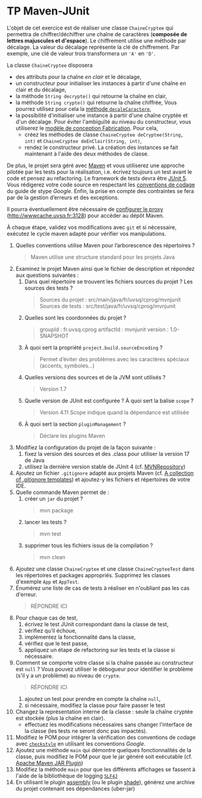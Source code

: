 # TP Maven-JUnit
L'objet de cet exercice est de réaliser une classe `ChaineCryptee` qui permettra de chiffrer/déchiffrer une chaîne de caractères (**composée de lettres majuscules et d'espace**).
Le chiffrement utilise une méthode par décalage.
La valeur du décalage représente la clé de chiffrement.
Par exemple, une clé de valeur trois transformera un `'A'` en `'D'`.

La classe `ChaineCryptee` disposera
* des attributs pour la chaîne *en clair* et le décalage,
* un constructeur pour initialiser les instances à partir d'une chaîne en clair et du décalage,
* la méthode `String decrypte()` qui retourne la chaîne en clair,
* la méthode `String crypte()` qui retourne la chaîne chiffrée,
Vous pourrez utilisez pour cela la [méthode `decaleCaractere`](https://gist.github.com/hal91190/4f3a0941e652e82a5e1c572834d97827),
* la possibilité d'initialiser une instance à partir d'une chaîne cryptée et d'un décalage.
Pour éviter l'ambiguïté au niveau du constructeur, vous utiliserez le [modèle de conception Fabrication](http://fr.wikipedia.org/wiki/Fabrique_%28patron_de_conception%29#Autres_avantages_et_variantes).
Pour cela,
    * créez les méthodes de classe `ChaineCryptee deCryptee(String, int)` et `ChaineCryptee deEnClair(String, int)`,
    * rendez le constructeur privé.
La création des instances se fait maintenant à l'aide des deux méthodes de classe.

De plus, le projet sera géré avec [Maven](https://maven.apache.org/) et vous utiliserez une approche pilotée par les tests pour la réalisation, i.e. écrivez toujours un test avant le code et pensez au refactoring.
Le framework de tests devra être [JUnit 5](https://junit.org/junit5/).
Vous rédigerez votre code source en respectant les [conventions de codage](https://google.github.io/styleguide/javaguide.html) du guide de stype _Google_.
Enfin, la prise en compte des contraintes se fera par de la gestion d’erreurs et des exceptions.

Il pourra éventuellement être nécessaire de [configurer le proxy](http://maven.apache.org/guides/mini/guide-proxies.html) (http://wwwcache.uvsq.fr:3128) pour accéder au dépôt Maven.

À chaque étape, validez vos modifications avec `git` et si nécessaire, exécutez le cycle maven adapté pour vérifier vos manipulations.

1.  Quelles conventions utilise Maven pour l’arborescence des répertoires ?
    > Maven utilise une structure standard pour les projets Java
1.  Examinez le projet Maven ainsi que le fichier de description et répondez aux questions suivantes :
    1.  Dans quel répertoire se trouvent les fichiers sources du projet ? Les sources des tests ?
        > Sources du projet : src/main/java/fr/uvsq/cprog/mvnjunit
        > Sources de tests : src/test/java/fr/uvsq/cprog/mvnjunit
    1. Quelles sont les coordonnées du projet ?
        > groupId : fr.uvsq.cprog
        > artifactId : mvnjunit
        > version : 1.0-SNAPSHOT
    1. À quoi sert la propriété `project.build.sourceEncoding` ?
        > Permet d’éviter des problèmes avec les caractères spéciaux (accents, symboles…)
    1. Quelles versions des sources et de la JVM sont utilisés ?
        > Version 1.7
    1. Quelle version de JUnit est configurée ? À quoi sert la balise `scope` ?
        > Version 4.11
        > Scope indique quand la dépendance est utilisée
    1. À quoi sert la section `pluginManagement` ?
        > Déclare les plugins Maven
1.  Modifiez la configuration du projet de la façon suivante :
    1.  fixez la version des sources et des .class pour utiliser la version 17 de Java
    1.  utilisez la dernière version stable de JUnit 4 (cf. [MVNRepository](https://mvnrepository.com/))
1.  Ajoutez un fichier `.gitignore` adapté aux projets Maven (cf. [A collection of .gitignore templates](https://github.com/github/gitignore)) et ajoutez-y les fichiers et répertoires de votre IDE.
1.  Quelle commande Maven permet de :
    1.  créer un `jar` du projet ?
        > mvn package
    1. lancer les tests ?
        > mvn test
    1. supprimer tous les fichiers issus de la compilation ?
        > mvn clean
1.  Ajoutez une classe `ChaineCryptee` et une classe `ChaineCrypteeTest` dans les répertoires et packages appropriés.
    Supprimez les classes d'exemple `App` et `AppTest`.
1.  Énumérez une liste de cas de tests à réaliser en n'oubliant pas les cas d'erreur.
    > RÉPONDRE ICI
1.  Pour chaque cas de test,
    1. écrivez le test JUnit correspondant dans la classe de test,
    1. vérifiez qu’il échoue,
    1. implémentez la fonctionnalité dans la classe,
    1. vérifiez que le test passe,
    1. appliquez un étape de refactoring sur les tests et la classe si nécessaire.
1.  Comment se comporte votre classe si la chaîne passée au constructeur est `null` ?
Vous pouvez utiliser le débogueur pour identifier le problème (s'il y a un problème) au niveau de `crypte`.
    > RÉPONDRE ICI
    1. ajoutez un test pour prendre en compte la chaîne `null`,
    1. si nécessaire, modifiez la classe pour faire passer le test
1. Changez la représentation interne de la classe : seule la chaîne cryptée est stockée (plus la chaîne en clair).
    * effectuez les modifications nécessaires sans changer l'interface de la classe (les tests ne seront donc pas impactés).
1.  Modifiez le POM pour intégrer la vérification des conventions de codage avec [`checkstyle`](http://maven.apache.org/plugins/maven-checkstyle-plugin/) en utilisant les conventions _Google_.
1.  Ajoutez une méthode `main` qui démontre quelques fonctionnalités de la classe, puis modifiez le POM pour que le jar généré soit exécutable (cf. [Apache Maven JAR Plugin](https://maven.apache.org/plugins/maven-jar-plugin/index.html))
1.  Modifiez la méthode `main` pour que les différents affichages se fassent à l'aide de la bibliothèque de logging [`SLF4J`](http://www.slf4j.org/)
1. En utilisant le plugin [assembly](https://maven.apache.org/plugins/maven-assembly-plugin/) (ou le plugin [shade](https://maven.apache.org/plugins/maven-shade-plugin/)), générez une archive du projet contenant ses dépendances (uber-jar)
